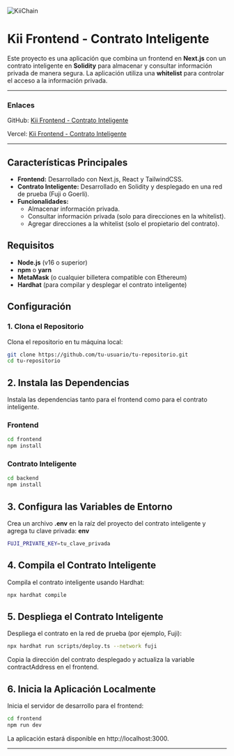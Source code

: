 ![KiiChain](https://github.com/user-attachments/assets/98948bd6-0fac-4c59-b10d-d912a911229a)
# Kii Frontend - Contrato Inteligente

Este proyecto es una aplicación que combina un frontend en **Next.js** con un contrato inteligente en **Solidity** para almacenar y consultar información privada de manera segura. La aplicación utiliza una **whitelist** para controlar el acceso a la información privada.

---

### Enlaces

GitHub: [Kii Frontend - Contrato Inteligente](https://github.com/Seenys/kii_blockchain)

Vercel: [Kii Frontend - Contrato Inteligente](https://kii-blockchain-a7d45apse-seenys-projects.vercel.app)

---

## Características Principales

- **Frontend:** Desarrollado con Next.js, React y TailwindCSS.
- **Contrato Inteligente:** Desarrollado en Solidity y desplegado en una red de prueba (Fuji o Goerli).
- **Funcionalidades:**
  - Almacenar información privada.
  - Consultar información privada (solo para direcciones en la whitelist).
  - Agregar direcciones a la whitelist (solo el propietario del contrato).

## Requisitos

- **Node.js** (v16 o superior)
- **npm** o **yarn**
- **MetaMask** (o cualquier billetera compatible con Ethereum)
- **Hardhat** (para compilar y desplegar el contrato inteligente)

## Configuración

### 1. Clona el Repositorio

Clona el repositorio en tu máquina local:

```bash
git clone https://github.com/tu-usuario/tu-repositorio.git
cd tu-repositorio
```

## 2. Instala las Dependencias

Instala las dependencias tanto para el frontend como para el contrato inteligente.

### Frontend

```bash
cd frontend
npm install
```

### Contrato Inteligente

```bash
cd backend
npm install
```

## 3. Configura las Variables de Entorno

Crea un archivo **.env** en la raíz del proyecto del contrato inteligente y agrega tu clave privada:
**env**

```bash
FUJI_PRIVATE_KEY=tu_clave_privada
```

## 4. Compila el Contrato Inteligente

Compila el contrato inteligente usando Hardhat:

```bash
npx hardhat compile
```

## 5. Despliega el Contrato Inteligente

Despliega el contrato en la red de prueba (por ejemplo, Fuji):

```bash
npx hardhat run scripts/deploy.ts --network fuji
```

Copia la dirección del contrato desplegado y actualiza la variable contractAddress en el frontend.

## 6. Inicia la Aplicación Localmente

Inicia el servidor de desarrollo para el frontend:

```bash
cd frontend
npm run dev
```

La aplicación estará disponible en http://localhost:3000.

---
